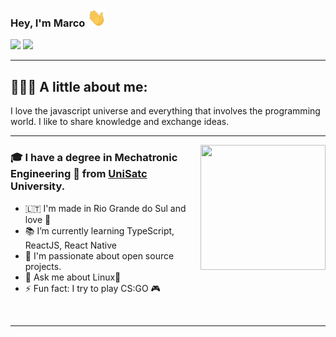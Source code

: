 ### Hey, I'm **Marco** <img src="https://raw.githubusercontent.com/ABSphreak/ABSphreak/master/gifs/Hi.gif" width="30">  
![](https://visitor-badge.laobi.icu/badge?page_id=omarcoaur3lio)  ![](https://img.shields.io/github/followers/omarcoaur3lio?style=social)
****
## 🙋🏻‍♂️ A little about me:
I love the javascript universe and everything that involves the programming world. I like to share knowledge and exchange ideas.
***
<img align="right" width="200" height="200" style="background-size: cover;" src="https://i.imgur.com/EgeuZjh.gif" />

<p  align="left">
  
### :mortar_board: I have a degree in Mechatronic Engineering 🤖  from [UniSatc](https://web.satc.edu.br/) University. 


- 🇱🇹 I'm made in Rio Grande do Sul and love 🧉
- 📚 I’m currently learning TypeScript, ReactJS, React Native
- 💜 I'm passionate about open source projects.
- 💬 Ask me about Linux🐧 
- :zap: Fun fact: I try to play CS:GO :video_game:
  <p>
  <br/>

****
